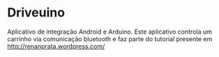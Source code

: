 Driveuino
=========

Aplicativo de integração Android e Arduino. Este aplicativo controla um carrinho via comunicação bluetooth e faz parte do tutorial presente em http://renanprata.wordpress.com/
